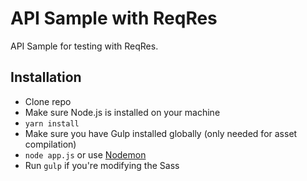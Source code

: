 API Sample with ReqRes
======

API Sample for testing with ReqRes.

## Installation

* Clone repo
* Make sure Node.js is installed on your machine
* `yarn install`
* Make sure you have Gulp installed globally (only needed for asset compilation)
* `node app.js` or use [Nodemon](https://github.com/remy/nodemon)
* Run `gulp` if you're modifying the Sass

